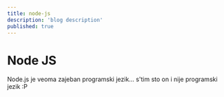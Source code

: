 ```yaml
---
title: node-js
description: 'blog description'
published: true
---
```


# Node JS

Node.js je veoma zajeban programski jezik... s'tim sto on i nije programski jezik :P
